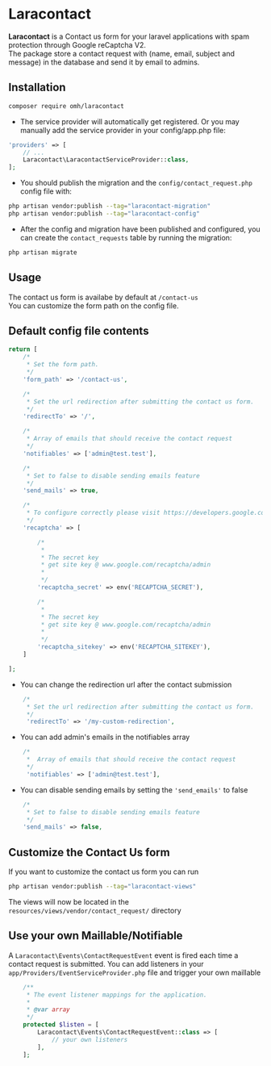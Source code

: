 # Laracontact
__Laracontact__ is a Contact us form for your laravel applications with spam protection through Google reCaptcha V2. <br>
The package store a contact request with (name, email, subject and message) in the database and send it by email to admins.

## Installation
```sh
composer require omh/laracontact
```
- The service provider will automatically get registered. Or you may manually add the service provider in your config/app.php file:
```php
'providers' => [
    // ...
    Laracontact\LaracontactServiceProvider::class,
];
```

- You should publish the migration and the `config/contact_request.php` config file with:

```sh
php artisan vendor:publish --tag="laracontact-migration"
php artisan vendor:publish --tag="laracontact-config"
```
- After the config and migration have been published and configured, you can create the `contact_requests` table by running the migration:
```sh
php artisan migrate
```
## Usage
The contact us form is availabe by default at `/contact-us` <br>
You can customize the form path on the config file.

## Default config file contents
```php
return [
    /*
     * Set the form path.
     */
    'form_path' => '/contact-us',

    /*
     * Set the url redirection after submitting the contact us form.
     */
    'redirectTo' => '/',

    /*
     * Array of emails that should receive the contact request
     */
    'notifiables' => ['admin@test.test'],

    /*
     * Set to false to disable sending emails feature
     */
    'send_mails' => true,

    /*
     * To configure correctly please visit https://developers.google.com    /recaptcha/docs/start
     */
    'recaptcha' => [

        /*
         *
         * The secret key
         * get site key @ www.google.com/recaptcha/admin
         *
         */
        'recaptcha_secret' => env('RECAPTCHA_SECRET'),

        /*
         *
         * The secret key
         * get site key @ www.google.com/recaptcha/admin
         *
         */
        'recaptcha_sitekey' => env('RECAPTCHA_SITEKEY'),
    ]

];
```
- You can change the redirection url after the contact submission
```php
    /*
     * Set the url redirection after submitting the contact us form.
     */
     'redirectTo' => '/my-custom-redirection',
```
- You can add admin's emails in the notifiables array 
```php
    /*
     *  Array of emails that should receive the contact request
     */
     'notifiables' => ['admin@test.test'],
```
- You can disable sending emails by setting the `'send_emails'` to false
```php
    /*
     * Set to false to disable sending emails feature
     */
    'send_mails' => false,
```
## Customize the Contact Us form
If you want to customize the contact us form you can run
```sh
php artisan vendor:publish --tag="laracontact-views"
```
The views will now be located in the `resources/views/vendor/contact_request/` directory
## Use your own Maillable/Notifiable
A `Laracontact\Events\ContactRequestEvent` event is fired each time a contact request is submitted. You can add listeners in your `app/Providers/EventServiceProvider.php` file and trigger your own maillable
```php
    /**
     * The event listener mappings for the application.
     *
     * @var array
     */
    protected $listen = [
        Laracontact\Events\ContactRequestEvent::class => [
            // your own listeners
        ],
    ];
```